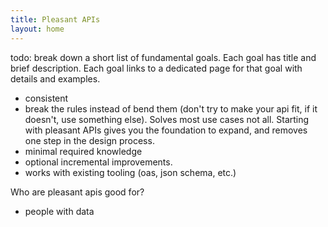```yaml
---
title: Pleasant APIs
layout: home
---
```


todo: break down a short list of fundamental goals. Each goal has title and brief description. Each goal links to a dedicated page for that goal with details and examples.

- consistent
- break the rules instead of bend them (don't try to make your api fit, if it doesn't, use something else). Solves most use cases not all. Starting with pleasant APIs gives you the foundation to expand, and removes one step in the design process.
- minimal required knowledge
- optional incremental improvements.
- works with existing tooling (oas, json schema, etc.)

Who are pleasant apis good for?
- people with data
